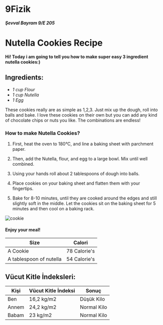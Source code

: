 # 9Fizik
***Şevval Bayram 9/E 205*** 
# Nutella Cookies Recipe
**Hi! Today i am going to tell you how to make super easy 3 ingredient nutella cookies:)**
## Ingredients:
+ *1 cup Flour*
+ *1 cup Nutella*
+ *1 Egg*


These cookies really are as simple as 1,2,3. Just mix up the dough, roll into balls and bake. I love these cookies on their own but you can add any kind of chocolate chips or nuts you like. The combinations are endless!

### How to make Nutella Cookies? 

1. First, heat the oven to 180°C, and line a baking sheet with parchment paper.

2. Then, add the Nutella, flour, and egg to a large bowl. Mix until well combined.

3. Using your hands roll about 2 tablespoons of dough into balls.

4. Place cookies on your baking sheet and flatten them with your fingertips.

5. Bake for 8-10 minutes, until they are cooked around the edges and still slightly soft in the middle. Let the cookies sit on the baking sheet for 5 minutes and then cool on a baking rack. 

![cookie](https://www.biggerbolderbaking.com/wp-content/uploads/2017/07/30ECAD8F-8D44-4E78-9E04-9DF5C0E627EC-400x300.jpeg)

####  Enjoy your meal!




|Size|Calori|
|--------|--------|
|A Cookie|78 Calorie's|
|A tablespoon of nutella|54 Calorie's|




## Vücut Kitle İndeksleri:
|Kişi|Vücut Kitle İndeksi|Sonuç|
|----------|----------|----------|
|Ben|16,2 kg/m2|Düşük Kilo|
|Annem|24,2 kg/m2|Normal Kilo|
|Babam|23 kg/m2|Normal Kilo|


